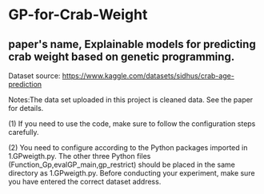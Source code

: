 # GP-for-Crab-Weight
## paper's name, Explainable models for predicting crab weight based on genetic programming.

Dataset source: https://www.kaggle.com/datasets/sidhus/crab-age-prediction

Notes:The data set uploaded in this project is cleaned data. See the paper for details.

(1) If you need to use the code, make sure to follow the configuration steps carefully.

(2) You need to configure according to the Python packages imported in 1.GPweigth.py. 
    The other three Python files (Function_Gp,evalGP_main,gp_restrict) should be placed in the same directory as 1.GPweigth.py. 
    Before conducting your experiment, make sure you have entered the correct dataset address.
